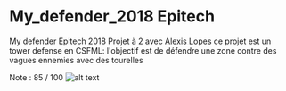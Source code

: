 # My_defender_2018 Epitech
My defender Epitech 2018 
Projet à 2 avec <a href="https://github.com/LopesAlexis">Alexis Lopes</a> ce projet est un tower defense en CSFML:
l'objectif est de défendre une zone contre des vagues ennemies avec des tourelles

Note : 85 / 100
 ![alt text](https://github.com/Eydou/my_defender_2018/blob/master/pictures/menu/hwtplay.png)
